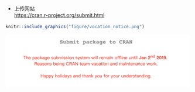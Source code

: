 
  - 上传网站  
    <https://cran.r-project.org/submit.html>

<!-- end list -->

``` r
knitr::include_graphics("figure/vocation_notice.png")
```

![](figure/vocation_notice.png)<!-- -->
